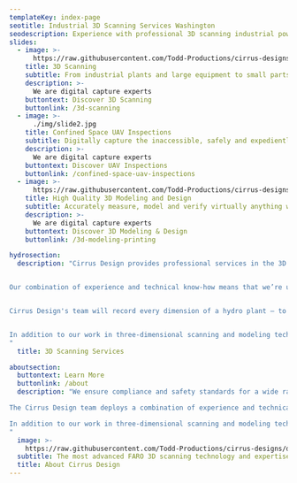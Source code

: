 ```yaml
---
templateKey: index-page
seotitle: Industrial 3D Scanning Services Washington
seodescription: Experience with professional 3D scanning industrial power plants, architectural engineering and 3D printing services for Washington & Idaho
slides:
  - image: >-
      https://raw.githubusercontent.com/Todd-Productions/cirrus-designs/master/src/img/content/slide1.jpg
    title: 3D Scanning
    subtitle: From industrial plants and large equipment to small parts and confined spaces – and every asset in between.
    description: >-
      We are digital capture experts
    buttontext: Discover 3D Scanning
    buttonlink: /3d-scanning
  - image: >-
      ./img/slide2.jpg
    title: Confined Space UAV Inspections
    subtitle: Digitally capture the inaccessible, safely and expediently
    description: >-
      We are digital capture experts
    buttontext: Discover UAV Inspections
    buttonlink: /confined-space-uav-inspections
  - image: >-
      https://raw.githubusercontent.com/Todd-Productions/cirrus-designs/master/src/img/content/slide3.jpg
    title: High Quality 3D Modeling and Design
    subtitle: Accurately measure, model and verify virtually anything with precise 3D scan data
    description: >-
      We are digital capture experts
    buttontext: Discover 3D Modeling & Design
    buttonlink: /3d-modeling-printing

hydrosection:
  description: "Cirrus Design provides professional services in the 3D scanning and modeling industries and offers a wide array of design services. Our experienced team uses the most up-to-date technologies available to offer our clients the highest quality service at competitive rates.


Our combination of experience and technical know-how means that we’re uniquely equipped to specialize in 3D scanning and modeling of hydroelectric power plants. Generating accurate 3D maps of hydro plants presents a unique challenge. In some cases, these facilities and their buildings are more than 100 years old and existing documentation is often incorrect or lacking entirely.


Cirrus Design's team will record every dimension of a hydro plant – to exacting measurements within 1/8th of an inch –  and generate a truly accurate representation of what exists at the plant. We help ensure compliance and safety standards for a wide range of industries,  such as construction, agriculture, energy and more.


In addition to our work in three-dimensional scanning and modeling technologies, Cirrus Designs focuses on Industrial engineering, real estate, reverse engineering, conceptual design. We also offer our clients mechanical and electrical controls design services.
"
  title: 3D Scanning Services

aboutsection:
  buttontext: Learn More
  buttonlink: /about
  description: "We ensure compliance and safety standards for a wide range of industries.

The Cirrus Design team deploys a combination of experience and technical know-how making us uniquely equipped to specialize in 3D scanning and modeling of hydroelectric power plants. Generating accurate 3D maps of hydro plants presents a unique challenge. In some cases, these facilities and their buildings are more than 100 years old and existing documentation is often incorrect or lacking entirely. We will record every dimension of a hydro plant – to exacting measurements within 1/8th of an inch –  and generate a truly accurate representation of what exists at the asset.

In addition to our work in three-dimensional scanning and modeling technologies, Cirrus Designs focuses on architectural engineering construction, real estate, reverse engineering, conceptual design testing and 3D printing. We also offer our clients mechanical, electrical and structural engineering services.
"
  image: >-
    https://raw.githubusercontent.com/Todd-Productions/cirrus-designs/develop/static/img/about-cirrus-design.jpg
  subtitle: The most advanced FARO 3D scanning technology and expertise at your fingertips
  title: About Cirrus Design
---
```

